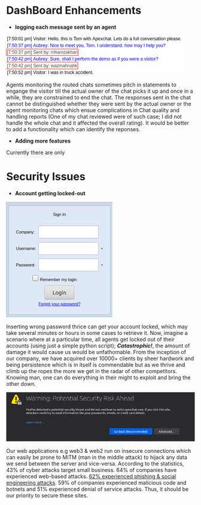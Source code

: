 

# DashBoard Enhancements

- **logging each message sent by an agent**


![logging messages](/images/loggingmessages.png)

Agents monitoring the routed chats sometimes pitch in statements to engange the visitor till the actual owner of the chat picks it up and once in a while, they are constrained to end the chat. The responses sent in the chat cannot be distinguished whether they were sent by the actual owner or the agent monitoring chats which ensue complications in Chat quality and handling reports (One of my chat reviewed were of such case; I did not handle the whole chat and it affected the overall rating). It would be better to add a functionality which can identify the reponses.


- **Adding more features**


Currently there are only 


# Security Issues

- **Account getting locked-out**

![Dashboard Form](/images/loginform.png)

Inserting wrong password thrice can get your account locked, which may take several minutes or hours in some cases to retrieve it. Now, imagine a scenario where at a particular time, all agents get locked out of their accounts (using just a simple python script); **_Catastrophic!_**, the amount of damage it would cause us would be unfathomable.
From the inception of our company, we have acquired over 10000+ clients by sheer hardwork and being persistence which is in itself is commendable but as we thrive and climb up the ropes the more we get in the radar of other competitors. Knowing man, one can do everything in their might to exploit and bring the other down.

![Insecure Warning](/images/warning.png)

Our web applications e.g web3 & web2 run on insecure connections which can easily be prone to MiTM (man in the middle attack) to hijack any data we send between the server and vice-versa. 
According to the statistics, 43% of cyber attacks target small business. 64% of companies have experienced web-based attacks.  [62% experienced phishing & social engineering attacks](https://www.fundera.com/resources/small-business-cyber-security-statistics). 59% of companies experienced malicious code and botnets and 51% experienced denial of service attacks. Thus, it should be our priority to secure these sites.
